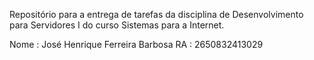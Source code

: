 Repositório para a entrega de tarefas da disciplina de Desenvolvimento para Servidores I do curso Sistemas para a Internet.

Nome : José Henrique Ferreira Barbosa
RA : 2650832413029
